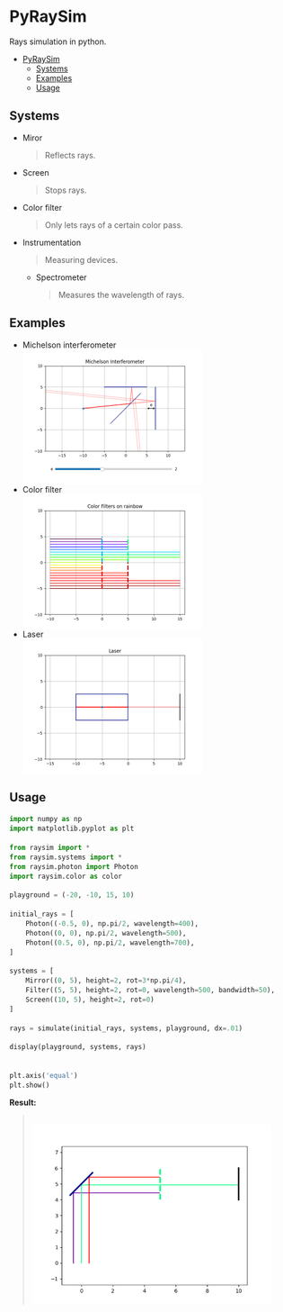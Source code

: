 # PyRaySim
Rays simulation in python.

- [PyRaySim](#pyraysim)
  - [Systems](#systems)
  - [Examples](#examples)
  - [Usage](#usage)

## Systems
- Miror
  > Reflects rays.
- Screen
  > Stops rays.
- Color filter
  > Only lets rays of a certain color pass.
- Instrumentation
  > Measuring devices.
  - Spectrometer
    > Measures the wavelength of rays.

## Examples
- Michelson interferometer
  <br/><img src="./docs/img/michelson.png?raw=True" style="display: block; height: 15rem;" />
- Color filter
  <br/><img src="./docs/img/color_filter.png?raw=True" style="display: block; height: 15rem;" />
- Laser
  <br/><img src="./docs/img/laser.png?raw=True" style="display: block; height: 15rem;" />

## Usage
```python
import numpy as np
import matplotlib.pyplot as plt

from raysim import *
from raysim.systems import *
from raysim.photon import Photon
import raysim.color as color

playground = (-20, -10, 15, 10)

initial_rays = [
    Photon((-0.5, 0), np.pi/2, wavelength=400),
    Photon((0, 0), np.pi/2, wavelength=500),
    Photon((0.5, 0), np.pi/2, wavelength=700),
]

systems = [
    Mirror((0, 5), height=2, rot=3*np.pi/4),
    Filter((5, 5), height=2, rot=0, wavelength=500, bandwidth=50),
    Screen((10, 5), height=2, rot=0)
]

rays = simulate(initial_rays, systems, playground, dx=.01)

display(playground, systems, rays)


plt.axis('equal')
plt.show()
```
**Result:**
> <br/><img src="./docs/img/example.png?raw=True" style="display: block; height: 20rem;" />

